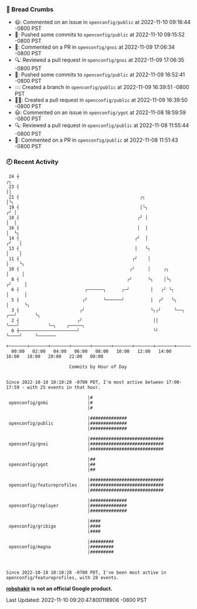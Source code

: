 ### 🍞 Bread Crumbs

 * 😃: Commented on an issue in `openconfig/public` at 2022-11-10 09:16:44 -0800 PST
 * 🚢: Pushed some commits to `openconfig/public` at 2022-11-10 09:15:52 -0800 PST
 * 💬: Commented on a PR in  `openconfig/gnoi` at 2022-11-09 17:06:34 -0800 PST
 * 🔍: Reviewed a pull request in  `openconfig/gnoi` at 2022-11-09 17:06:35 -0800 PST
 * 🚢: Pushed some commits to `openconfig/public` at 2022-11-09 16:52:41 -0800 PST
 * 💥: Created a branch in `openconfig/public` at 2022-11-09 16:39:51 -0800 PST
 * ✍🏼: Created a pull request in `openconfig/public` at 2022-11-09 16:39:50 -0800 PST
 * 😃: Commented on an issue in `openconfig/ygot` at 2022-11-08 18:59:59 -0800 PST
 * 🔍: Reviewed a pull request in  `openconfig/public` at 2022-11-08 11:55:44 -0800 PST
 * 💬: Commented on a PR in  `openconfig/public` at 2022-11-08 11:51:43 -0800 PST

### 🕘 Recent Activity
```
 24 ┼                                                                        ╭╮
 23 ┤                                                                        ││
 21 ┤                                              ╭╮                        │╰╮
 19 ┤                                              │╰╮                      ╭╯ │
 18 ┤                                             ╭╯ │                      │  │
 16 ┤                                             │  │                      │  ╰╮
 14 ┤                                            ╭╯  │                     ╭╯   │
 13 ┤                                            │   ╰╮                    │    │
 11 ┤                                           ╭╯    │                    │    ╰╮
 10 ┤                                          ╭╯     │     ╭╮             │     │
  8 ┤                                         ╭╯      ╰╮    │╰╮           ╭╯     │
  6 ┤                         ╭──────╮      ╭─╯        │   ╭╯ ╰╮          │      │
  5 ┤                        ╭╯      ╰──────╯          │  ╭╯   ╰╮         │      ╰╮
  3 ┤                       ╭╯                         ╰╮╭╯     ╰──╮   ╭──╯       ╰╮
  2 ┤                      ╭╯                           ││         ╰───╯           ╰─╮    ╭─────╮
  0 ┼──────────────────────╯                            ╰╯                           ╰────╯     ╰───────
    +───────+───────+───────+───────+───────+───────+───────+───────+───────+───────+───────+───────+────
  00:00   02:00   04:00   06:00   08:00   10:00   12:00   14:00   16:00   18:00   20:00   22:00   00:00   

						Commits by Hour of Day


Since 2022-10-10 10:10:28 -0700 PDT, I'm most active between 17:00-17:59 - with 25 events in that hour.

```



```
                               |#
 openconfig/gnmi               |#
                               |#

                               |##############
 openconfig/public             |##############
                               |##############

                               |############################
 openconfig/gnoi               |############################
                               |############################

                               |##
 openconfig/ygot               |##
                               |##

                               |############################
 openconfig/featureprofiles    |############################
                               |############################

                               |##############
 openconfig/replayer           |##############
                               |##############

                               |####
 openconfig/gribigo            |####
                               |####

                               |#########
 openconfig/magna              |#########
                               |#########



Since 2022-10-10 10:10:28 -0700 PDT, I've been most active in openconfig/featureprofiles, with 28 events.

```
**[robshakir](mailto:robjs@google.com) is not an official Google product.**  


Last Updated: 2022-11-10 09:20:47.800118908 -0800 PST
